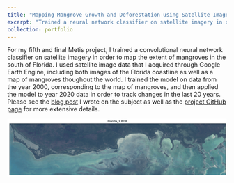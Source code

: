 ```yaml
---
title: "Mapping Mangrove Growth and Deforestation using Satellite Imagery"
excerpt: "Trained a neural network classifier on satellite imagery in order to map the extent of mangroves in the south of Florida.<br/><img src='/images/mangrove_project_blog/Florida_1_CNN_full.gif'>"
collection: portfolio
---
```


For my fifth and final Metis project, I trained a convolutional neural network classifier on satellite imagery in order to map the extent of mangroves in the south of Florida. I used satellite image data that I acquired through Google Earth Engine, including both images of the Florida coastline as well as a map of mangroves thoughout the world. I trained the model on data from the year 2000, corresponding to the map of mangroves, and then applied the model to year 2020 data in order to track changes in the last 20 years. Please see the [blog post](https://nkinnaird.github.io/posts/2021/03/blog-mapping-mangroves/) I wrote on the subject as well as the [project GitHub page](https://github.com/nkinnaird/MangroveClassification) for more extensive details.


<img src="/images/mangrove_project_blog/Florida_1_CNN_full.gif"/>



